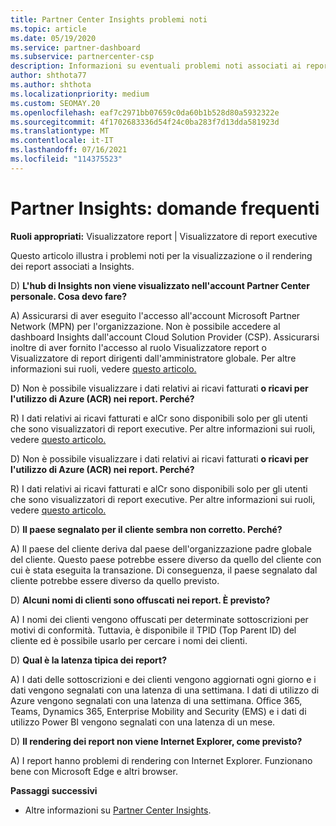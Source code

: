 ```yaml
---
title: Partner Center Insights problemi noti
ms.topic: article
ms.date: 05/19/2020
ms.service: partner-dashboard
ms.subservice: partnercenter-csp
description: Informazioni su eventuali problemi noti associati ai report Partner Center Insights (PCI). Le informazioni possono includere problemi di rendering noti o limitazioni di creazione di report.
author: shthota77
ms.author: shthota
ms.localizationpriority: medium
ms.custom: SEOMAY.20
ms.openlocfilehash: eaf7c2971bb07659c0da60b1b528d80a5932322e
ms.sourcegitcommit: 4f1702683336d54f24c0ba283f7d13dda581923d
ms.translationtype: MT
ms.contentlocale: it-IT
ms.lasthandoff: 07/16/2021
ms.locfileid: "114375523"
---
```

# <a name="partner-insights--frequently-asked-questions"></a>Partner Insights: domande frequenti

**Ruoli appropriati:** Visualizzatore report | Visualizzatore di report executive

Questo articolo illustra i problemi noti per la visualizzazione o il rendering dei report associati a Insights.

D) **L'hub di Insights non viene visualizzato nell'account Partner Center personale. Cosa devo fare?**

A) Assicurarsi di aver eseguito l'accesso all'account Microsoft Partner Network (MPN) per l'organizzazione. Non è possibile accedere al dashboard Insights dall'account Cloud Solution Provider (CSP). Assicurarsi inoltre di aver fornito l'accesso al ruolo Visualizzatore report o Visualizzatore di report dirigenti dall'amministratore globale.  Per altre informazioni sui ruoli, vedere [questo articolo.](./insights-roles.md)

D) Non è possibile visualizzare i dati relativi ai ricavi fatturati **o ricavi per l'utilizzo di Azure (ACR) nei report. Perché?**

R) I dati relativi ai ricavi fatturati e alCr sono disponibili solo per gli utenti che sono visualizzatori di report executive.  Per altre informazioni sui ruoli, vedere [questo articolo.](./insights-roles.md)

D) Non è possibile visualizzare i dati relativi ai ricavi fatturati **o ricavi per l'utilizzo di Azure (ACR) nei report. Perché?**

R) I dati relativi ai ricavi fatturati e alCr sono disponibili solo per gli utenti che sono visualizzatori di report executive. Per altre informazioni sui ruoli, vedere [questo articolo.](./insights-roles.md)

D) **Il paese segnalato per il cliente sembra non corretto. Perché?**

A) Il paese del cliente deriva dal paese dell'organizzazione padre globale del cliente. Questo paese potrebbe essere diverso da quello del cliente con cui è stata eseguita la transazione. Di conseguenza, il paese segnalato dal cliente potrebbe essere diverso da quello previsto.

D) **Alcuni nomi di clienti sono offuscati nei report. È previsto?**

A) I nomi dei clienti vengono offuscati per determinate sottoscrizioni per motivi di conformità. Tuttavia, è disponibile il TPID (Top Parent ID) del cliente ed è possibile usarlo per cercare i nomi dei clienti.

D) **Qual è la latenza tipica dei report?**

A) I dati delle sottoscrizioni e dei clienti vengono aggiornati ogni giorno e i dati vengono segnalati con una latenza di una settimana. I dati di utilizzo di Azure vengono segnalati con una latenza di una settimana. Office 365, Teams, Dynamics 365, Enterprise Mobility and Security (EMS) e i dati di utilizzo Power BI vengono segnalati con una latenza di un mese.

D) **Il rendering dei report non viene Internet Explorer, come previsto?**

A) I report hanno problemi di rendering con Internet Explorer. Funzionano bene con Microsoft Edge e altri browser.

**Passaggi successivi**

- Altre informazioni su [Partner Center Insights](partner-center-insights.md).